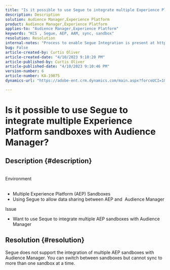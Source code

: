 ```yaml
---
title: "Is it possible to use Segue to integrate multiple Experience Platform sandboxes with Audience Manager?"
description: Description
solution: Audience Manager,Experience Platform
product: Audience Manager,Experience Platform
applies-to: "Audience Manager,Experience Platform"
keywords: "KCS , Segue, AEP, AAM, sync, sandbox"
resolution: Resolution
internal-notes: "Process to enable Segue Integration is present at https://wiki.corp.adobe.com/pages/viewpage.action?spaceKey=supportdelivery&title=AEP+Segments+not+Populating+in+AAM internal link."
bug: False
article-created-by: Curtis Oliver
article-created-date: "4/10/2023 9:10:20 PM"
article-published-by: Curtis Oliver
article-published-date: "4/10/2023 9:10:46 PM"
version-number: 6
article-number: KA-19075
dynamics-url: "https://adobe-ent.crm.dynamics.com/main.aspx?forceUCI=1&pagetype=entityrecord&etn=knowledgearticle&id=c8a19d17-e4d7-ed11-a7c7-6045bd006079"

---
```

# Is it possible to use Segue to integrate multiple Experience Platform sandboxes with Audience Manager?

## Description {#description}

<br>Environment<br><br>
- Multiple Experience Platform (AEP) Sandboxes
- Using Segue to allow data sharing between AEP and  Audience Manager

Issue
- Want to use Seque to integrate multiple AEP sandboxes with Audience Manager



## Resolution {#resolution}


Segue does not support the integration of multiple AEP sandboxes with Audience Manager. You can switch between sandboxes but cannot sync to more than one sandbox at a time.


